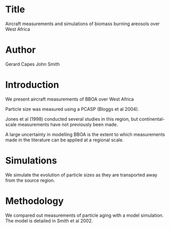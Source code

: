 # Title
Aircraft measurements and simulations of biomass burning areosols over West Africa

# Author
Gerard Capes
John Smith

# Introduction
We present aircraft measurements of BBOA over West Africa

Particle size was measured using a PCASP (Bloggs et al 2004).

Jones et al (1998) conducted several studies in this region,
but continental-scale measurements have not previously been made.

A large uncertainty in modelling BBOA is the extent to which
measurements made in the literature can be applied at a regional scale.

# Simulations
We simulate the evolution of particle sizes as they are transported
away from the source region.

# Methodology
We compared out measurements of particle aging with a model simulation.
The model is detailed in Smith et al 2002.
